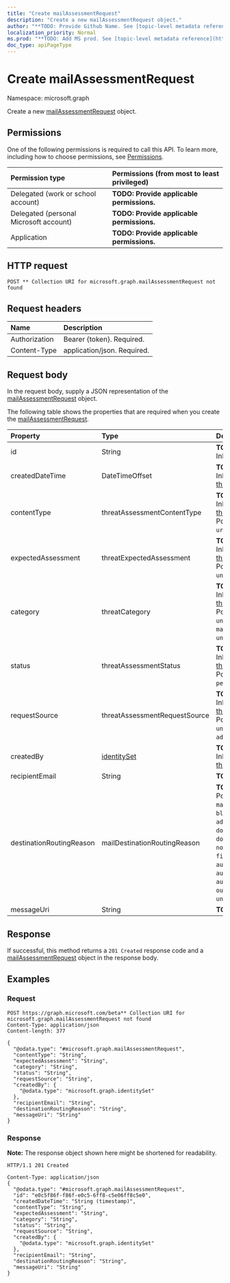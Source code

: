 ```yaml
---
title: "Create mailAssessmentRequest"
description: "Create a new mailAssessmentRequest object."
author: "**TODO: Provide Github Name. See [topic-level metadata reference](https://msgo.azurewebsites.net/add/document/guidelines/metadata.html#topic-level-metadata)**"
localization_priority: Normal
ms.prod: "**TODO: Add MS prod. See [topic-level metadata reference](https://msgo.azurewebsites.net/add/document/guidelines/metadata.html#topic-level-metadata)**"
doc_type: apiPageType
---
```


# Create mailAssessmentRequest
Namespace: microsoft.graph

Create a new [mailAssessmentRequest](../resources/mailassessmentrequest.md) object.

## Permissions
One of the following permissions is required to call this API. To learn more, including how to choose permissions, see [Permissions](/graph/permissions-reference).

|Permission type|Permissions (from most to least privileged)|
|:---|:---|
|Delegated (work or school account)|**TODO: Provide applicable permissions.**|
|Delegated (personal Microsoft account)|**TODO: Provide applicable permissions.**|
|Application|**TODO: Provide applicable permissions.**|

## HTTP request

<!-- {
  "blockType": "ignored"
}
-->
``` http
POST ** Collection URI for microsoft.graph.mailAssessmentRequest not found
```

## Request headers
|Name|Description|
|:---|:---|
|Authorization|Bearer {token}. Required.|
|Content-Type|application/json. Required.|

## Request body
In the request body, supply a JSON representation of the [mailAssessmentRequest](../resources/mailassessmentrequest.md) object.

The following table shows the properties that are required when you create the [mailAssessmentRequest](../resources/mailassessmentrequest.md).

|Property|Type|Description|
|:---|:---|:---|
|id|String|**TODO: Add Description** Inherited from [entity](../resources/entity.md)|
|createdDateTime|DateTimeOffset|**TODO: Add Description** Inherited from [threatAssessmentRequest](../resources/threatassessmentrequest.md)|
|contentType|threatAssessmentContentType|**TODO: Add Description** Inherited from [threatAssessmentRequest](../resources/threatassessmentrequest.md). Possible values are: `mail`, `url`, `file`.|
|expectedAssessment|threatExpectedAssessment|**TODO: Add Description** Inherited from [threatAssessmentRequest](../resources/threatassessmentrequest.md). Possible values are: `block`, `unblock`.|
|category|threatCategory|**TODO: Add Description** Inherited from [threatAssessmentRequest](../resources/threatassessmentrequest.md). Possible values are: `undefined`, `spam`, `phishing`, `malware`, `unknownFutureValue`.|
|status|threatAssessmentStatus|**TODO: Add Description** Inherited from [threatAssessmentRequest](../resources/threatassessmentrequest.md). Possible values are: `pending`, `completed`.|
|requestSource|threatAssessmentRequestSource|**TODO: Add Description** Inherited from [threatAssessmentRequest](../resources/threatassessmentrequest.md). Possible values are: `undefined`, `user`, `administrator`.|
|createdBy|[identitySet](../resources/identityset.md)|**TODO: Add Description** Inherited from [threatAssessmentRequest](../resources/threatassessmentrequest.md)|
|recipientEmail|String|**TODO: Add Description**|
|destinationRoutingReason|mailDestinationRoutingReason|**TODO: Add Description**. Possible values are: `none`, `mailFlowRule`, `safeSender`, `blockedSender`, `advancedSpamFiltering`, `domainAllowList`, `domainBlockList`, `notInAddressBook`, `firstTimeSender`, `autoPurgeToInbox`, `autoPurgeToJunk`, `autoPurgeToDeleted`, `outbound`, `notJunk`, `junk`, `unknownFutureValue`.|
|messageUri|String|**TODO: Add Description**|



## Response

If successful, this method returns a `201 Created` response code and a [mailAssessmentRequest](../resources/mailassessmentrequest.md) object in the response body.

## Examples

### Request
<!-- {
  "blockType": "request",
  "name": "create_mailassessmentrequest_from_"
}
-->
``` http
POST https://graph.microsoft.com/beta** Collection URI for microsoft.graph.mailAssessmentRequest not found
Content-Type: application/json
Content-length: 377

{
  "@odata.type": "#microsoft.graph.mailAssessmentRequest",
  "contentType": "String",
  "expectedAssessment": "String",
  "category": "String",
  "status": "String",
  "requestSource": "String",
  "createdBy": {
    "@odata.type": "microsoft.graph.identitySet"
  },
  "recipientEmail": "String",
  "destinationRoutingReason": "String",
  "messageUri": "String"
}
```


### Response
**Note:** The response object shown here might be shortened for readability.
<!-- {
  "blockType": "response",
  "truncated": true,
  "@odata.type": "microsoft.graph.mailAssessmentRequest"
}
-->
``` http
HTTP/1.1 201 Created

Content-Type: application/json
{
  "@odata.type": "#microsoft.graph.mailAssessmentRequest",
  "id": "e0c5f86f-f86f-e0c5-6ff8-c5e06ff8c5e0",
  "createdDateTime": "String (timestamp)",
  "contentType": "String",
  "expectedAssessment": "String",
  "category": "String",
  "status": "String",
  "requestSource": "String",
  "createdBy": {
    "@odata.type": "microsoft.graph.identitySet"
  },
  "recipientEmail": "String",
  "destinationRoutingReason": "String",
  "messageUri": "String"
}
```

